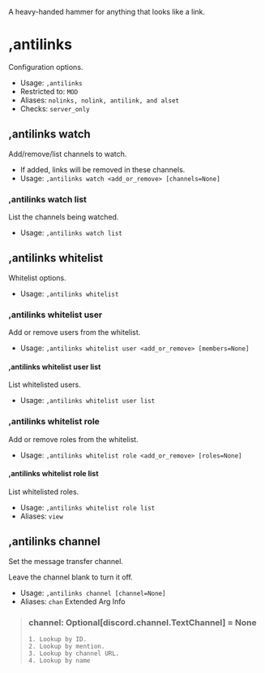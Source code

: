A heavy-handed hammer for anything that looks like a link.

# ,antilinks
Configuration options.<br/>
 - Usage: `,antilinks`
 - Restricted to: `MOD`
 - Aliases: `nolinks, nolink, antilink, and alset`
 - Checks: `server_only`
## ,antilinks watch
Add/remove/list channels to watch.<br/>

- If added, links will be removed in these channels.<br/>
 - Usage: `,antilinks watch <add_or_remove> [channels=None]`
### ,antilinks watch list
List the channels being watched.<br/>
 - Usage: `,antilinks watch list`
## ,antilinks whitelist
Whitelist options.<br/>
 - Usage: `,antilinks whitelist`
### ,antilinks whitelist user
Add or remove users from the whitelist.<br/>
 - Usage: `,antilinks whitelist user <add_or_remove> [members=None]`
#### ,antilinks whitelist user list
List whitelisted users.<br/>
 - Usage: `,antilinks whitelist user list`
### ,antilinks whitelist role
Add or remove roles from the whitelist.<br/>
 - Usage: `,antilinks whitelist role <add_or_remove> [roles=None]`
#### ,antilinks whitelist role list
List whitelisted roles.<br/>
 - Usage: `,antilinks whitelist role list`
 - Aliases: `view`
## ,antilinks channel
Set the message transfer channel.<br/>

Leave the channel blank to turn it off.<br/>
 - Usage: `,antilinks channel [channel=None]`
 - Aliases: `chan`
Extended Arg Info
> ### channel: Optional[discord.channel.TextChannel] = None
> 
> 
>     1. Lookup by ID.
>     2. Lookup by mention.
>     3. Lookup by channel URL.
>     4. Lookup by name
> 
>     
